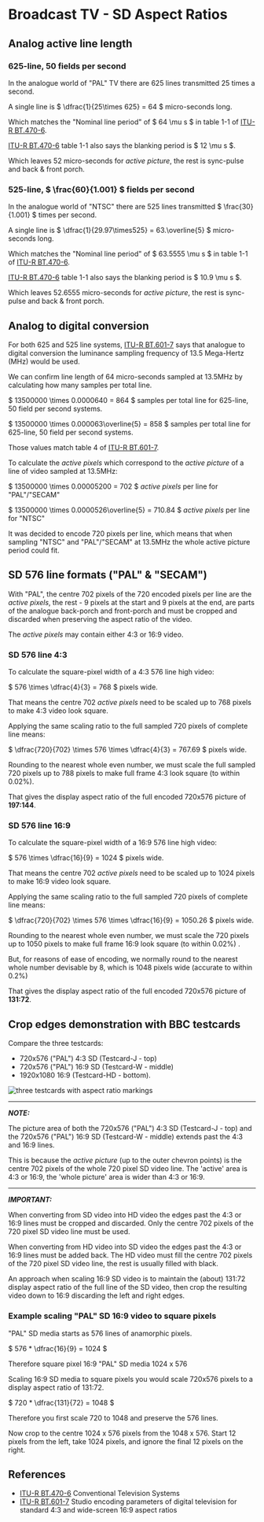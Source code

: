 <!-- himslm01 custom-head.html-->
<script type="text/x-mathjax-config">
  MathJax.Hub.Config({
    tex2jax: {
      skipTags: ['script', 'noscript', 'style', 'textarea', 'pre'],
      inlineMath: [['$','$']]
    }
  });
</script>
<script src="https://cdn.mathjax.org/mathjax/latest/MathJax.js?config=TeX-AMS-MML_HTMLorMML" type="text/javascript"></script>
<!-- end himslm01 custom-head.html-->

# Broadcast TV - SD Aspect Ratios

## Analog active line length

### 625-line, 50 fields per second

In the analogue world of "PAL" TV there are 625 lines transmitted 25 times a second.

A single line is $ \dfrac{1}{25\times 625} = 64 $ micro-seconds long.

Which matches the "Nominal line period" of $ 64 \mu s $ in table 1-1 of [ITU-R BT.470-6](https://www.itu.int/dms_pubrec/itu-r/rec/bt/r-rec-bt.470-6-199811-s!!pdf-e.pdf).

[ITU-R BT.470-6](https://www.itu.int/dms_pubrec/itu-r/rec/bt/r-rec-bt.470-6-199811-s!!pdf-e.pdf) table 1-1 also says the blanking period is $ 12 \mu s $.

Which leaves 52 micro-seconds for *active picture*, the rest is sync-pulse and back & front porch.

### 525-line, $ \frac{60}{1.001} $ fields per second 

In the analogue world of "NTSC" there are 525 lines transmitted $ \frac{30}{1.001} $ times per second.

A single line is $ \dfrac{1}{29.97\times525} = 63.\overline{5} $ micro-seconds long.

Which matches the "Nominal line period" of $ 63.5555 \mu s $ in table 1-1 of [ITU-R BT.470-6](https://www.itu.int/dms_pubrec/itu-r/rec/bt/r-rec-bt.470-6-199811-s!!pdf-e.pdf).

[ITU-R BT.470-6](https://www.itu.int/dms_pubrec/itu-r/rec/bt/r-rec-bt.470-6-199811-s!!pdf-e.pdf) table 1-1 also says the blanking period is $ 10.9 \mu s $.

Which leaves 52.6555 micro-seconds for *active picture*, the rest is sync-pulse and back & front porch.

## Analog to digital conversion

For both 625 and 525 line systems, [ITU-R BT.601-7](https://www.itu.int/dms_pubrec/itu-r/rec/bt/r-rec-bt.601-7-201103-i!!pdf-e.pdf) says that analogue to digital conversion the luminance sampling frequency of 13.5 Mega-Hertz (MHz) would be used.

We can confirm line length of 64 micro-seconds sampled at 13.5MHz by calculating how many samples per total line.

$ 13500000 \times 0.0000640 = 864 $ samples per total line for 625-line, 50 field per second systems.

$ 13500000 \times 0.000063\overline{5} = 858 $ samples per total line for 625-line, 50 field per second systems.

Those values match table 4 of [ITU-R BT.601-7](https://www.itu.int/dms_pubrec/itu-r/rec/bt/r-rec-bt.601-7-201103-i!!pdf-e.pdf).

To calculate the *active pixels* which correspond to the *active picture* of a line of video sampled at 13.5MHz:

$ 13500000 \times 0.00005200 = 702 $ *active pixels* per line for "PAL"/"SECAM"

$ 13500000 \times 0.0000526\overline{5} = 710.84 $ *active pixels* per line for "NTSC"

It was decided to encode 720 pixels per line, which means that when sampling "NTSC" and "PAL"/"SECAM" at 13.5MHz the whole active picture period could fit.

## SD 576 line formats ("PAL" & "SECAM")

With "PAL", the centre 702 pixels of the 720 encoded pixels per line are the *active pixels*, the rest - 9 pixels at the start and 9 pixels at the end, are parts of the analogue back-porch and front-porch and must be cropped and discarded when preserving the aspect ratio of the video.

The *active pixels* may contain either 4:3 or 16:9 video.

### SD 576 line 4:3

To calculate the square-pixel width of a 4:3 576 line high video:

$ 576 \times \dfrac{4}{3} = 768 $ pixels wide.

That means the centre 702 *active pixels* need to be scaled up to 768 pixels to make 4:3 video look square.

Applying the same scaling ratio to the full sampled 720 pixels of complete line means:

$ \dfrac{720}{702} \times 576 \times \dfrac{4}{3} = 767.69 $ pixels wide.

Rounding to the nearest whole even number, we must scale the full sampled 720 pixels up to 788 pixels to make full frame 4:3 look square (to within 0.02%).

That gives the display aspect ratio of the full encoded 720x576 picture of **197:144**.

### SD 576 line 16:9

To calculate the square-pixel width of a 16:9 576 line high video:

$ 576 \times \dfrac{16}{9} = 1024 $ pixels wide.

That means the centre 702 *active pixels* need to be scaled up to 1024 pixels to make 16:9 video look square.

Applying the same scaling ratio to the full sampled 720 pixels of complete line means:

$ \dfrac{720}{702} \times 576 \times \dfrac{16}{9} = 1050.26 $ pixels wide.

Rounding to the nearest whole even number, we must scale the 720 pixels up to 1050 pixels to make full frame 16:9 look square (to within 0.02%) .

But, for reasons of ease of encoding, we normally round to the nearest whole number devisable by 8, which is 1048 pixels wide (accurate to within 0.2%)

That gives the display aspect ratio of the full encoded 720x576 picture of **131:72**.

## Crop edges demonstration with BBC testcards

Compare the three testcards:

* 720x576 ("PAL") 4:3 SD (Testcard-J - top)
* 720x576 ("PAL") 16:9 SD (Testcard-W - middle)
* 1920x1080 16:9 (Testcard-HD - bottom).

![three testcards with aspect ratio markings](assets/Testcard-J_W_HD-smaller.png)

---
**_NOTE:_**

The picture area of both the 720x576 ("PAL") 4:3 SD (Testcard-J - top) and the 720x576 ("PAL") 16:9 SD (Testcard-W - middle) extends past the 4:3 and 16:9 lines.

This is because the *active picture* (up to the outer chevron points) is the centre 702 pixels of the whole 720 pixel SD video line. The 'active' area is 4:3 or 16:9, the 'whole picture' area is wider than 4:3 or 16:9.

---
**_IMPORTANT:_**

When converting from SD video into HD video the edges past the 4:3 or 16:9 lines must be cropped and discarded. Only the centre 702 pixels of the 720 pixel SD video line must be used.

When converting from HD video into SD video the edges past the 4:3 or 16:9 lines must be added back. The HD video must fill the centre 702 pixels of the 720 pixel SD video line, the rest is usually filled with black.

An approach when scaling 16:9 SD video is to maintain the (about) 131:72 display aspect ratio of the full line of the SD video, then crop the resulting video down to 16:9 discarding the left and right edges.

### Example scaling "PAL" SD 16:9 video to square pixels

"PAL" SD media starts as 576 lines of anamorphic pixels.

$ 576 * \dfrac{16}{9} = 1024 $

Therefore square pixel 16:9 "PAL" SD media 1024 x 576

Scaling 16:9 SD media to square pixels you would scale 720x576 pixels to a display aspect ratio of 131:72.

$ 720 * \dfrac{131}{72} = 1048 $

Therefore you first scale 720 to 1048 and preserve the 576 lines.

Now crop to the centre 1024 x 576 pixels from the 1048 x 576.
Start 12 pixels from the left, take 1024 pixels, and ignore the final 12 pixels on the right.

## References

* [ITU-R BT.470-6](https://www.itu.int/dms_pubrec/itu-r/rec/bt/r-rec-bt.470-6-199811-s!!pdf-e.pdf) Conventional Television Systems
* [ITU-R BT.601-7](https://www.itu.int/dms_pubrec/itu-r/rec/bt/r-rec-bt.601-7-201103-i!!pdf-e.pdf) Studio encoding parameters of digital
television for standard 4:3 and wide-screen 16:9 aspect ratios
